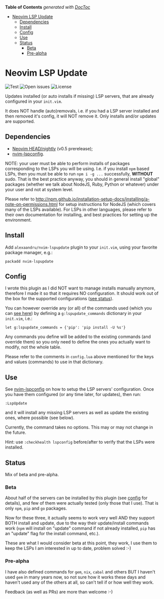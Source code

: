 <!-- START doctoc generated TOC please keep comment here to allow auto update -->
<!-- DON'T EDIT THIS SECTION, INSTEAD RE-RUN doctoc TO UPDATE -->
**Table of Contents**  *generated with [DocToc](https://github.com/thlorenz/doctoc)*

- [Neovim LSP Update](#neovim-lsp-update)
  - [Dependencies](#dependencies)
  - [Install](#install)
  - [Config](#config)
  - [Use](#use)
  - [Status](#status)
    - [Beta](#beta)
    - [Pre-alpha](#pre-alpha)

<!-- END doctoc generated TOC please keep comment here to allow auto update -->

# Neovim LSP Update

![Test](https://github.com/alexaandru/nvim-lspupdate/workflows/Test/badge.svg)
![Open issues](https://img.shields.io/github/issues/alexaandru/nvim-lspupdate.svg)
![License](https://img.shields.io/badge/License-MIT-blue.svg)

Updates installed (or auto installs if missing) LSP servers, that are already
configured in your `init.vim`.

It does NOT handle (auto)removals, i.e. if you had a LSP
server installed and then removed it's config, it will NOT
remove it. Only installs and/or updates are supported.

## Dependencies

- [Neovim HEAD/nightly](https://github.com/neovim/neovim/releases/tag/nightly) (v0.5 prerelease);
- [nvim-lspconfig](https://github.com/neovim/nvim-lspconfig).

NOTE: your user must be able to perform installs of packages corresponding to the LSPs
you will be using. I.e. if you install `npm` based LSPs, then you must be able to
run `npm i -g ...` successfully, **WITHOUT** sudo. That is the best practice anyway,
you should in general install "global" packages (whether we talk about NodeJS, Ruby,
Python or whatever) under your user and not at system level.

Please refer to http://npm.github.io/installation-setup-docs/installing/a-note-on-permissions.html
for setup instructions for NodeJS (which covers many of the LSPs available). For
LSPs in other languages, please refer to their own documentation for installing,
and best practices for setting up the environment.

## Install

Add `alexaandru/nvim-lspupdate` plugin to your `init.vim`, using your favorite
package manager, e.g.:

```
packadd nvim-lspupdate
```

## Config

I wrote this plugin as I did NOT want to manage installs manually anymore,
therefore I made it so that it requires NO configuration. It should work
out of the box for the supported configurations ([see status](#status)).

You can however override any (or all) of the commands used (which you can
[see here](lua/lspupdate/config.lua#L85)) by defining a `g:lspupdate_commands`
dictionary in your `init.vim`, i.e.:

```VimL
let g:lspupdate_commands = {'pip': 'pip install -U %s'}
```

Any commands you define will be added to the existing commands (and override
them) so you only need to define the ones you actually want to modify, not the
whole table.

Please refer to the comments in `config.lua` above mentioned for the keys
and values (commands) to use in that dictionary.

## Use

See [nvim-lspconfig](https://github.com/neovim/nvim-lspconfig#quickstart) on
how to setup the LSP servers' configuration. Once you have them configured
(or any time later, for updates), then run:

```
:LspUpdate
```

and it will install any missing LSP servers as well as update the existing ones,
where possible (see below).

Currently, the command takes no options. This may or may not change in the future.

Hint: use `:checkhealth lspconfig` before/after to verify that the LSPs were
installed.

## Status

Mix of beta and pre-alpha.

### Beta

About half of the servers can be installed by this plugin (see [config](lua/lspupdate/config.lua)
for details), and few of them were actually tested (only those that I use).
That is only `npm`, `pip` and `go` packages.

Now for these three, it actually seems to work very well AND they support
BOTH install and update, due to the way their update/install commands work
(`npm` will install on "update" command if not already installed, `pip` has
an "update" flag for the install command, etc.).

These are what I would consider beta at this point, they work, I use them to
keep the LSPs I am interested in up to date, problem solved :-)

### Pre-alpha

I have also defined commands for `gem`, `nix`, `cabal` and others BUT I haven't
used `gem` in many years now, so not sure how it works these days and haven't
used any of the others at all, so can't tell if or how well they work.

Feedback (as well as PRs) are more than welcome :-)
